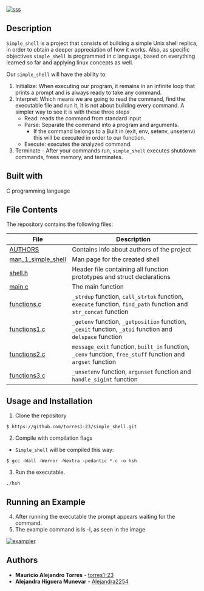 <a href="https://imgbb.com/"><img src="https://i.ibb.co/VgLMKFX/sss.png" alt="sss" border="0"></a>

## Description  
`Simple_shell` is a project that consists of building a simple Unix shell replica, in order to obtain a deeper appreciation of how it works. Also, as specific objectives `simple_shell` is programmed in c language, based on everything learned so far and applying linux concepts as well.

Our `simple_shell` will have the ability to:
1. Initialize: When executing our program, it remains in an infinite loop that prints a prompt and is always ready to take any command.
2. Interpret: Which means we are going to read the command, find the executable file and run it, it is not about building every command. A simpler way to see it is with these three steps
    - Read: reads the command from standard input
    - Parse: Separate the command into a program and arguments.
       - If the command belongs to a Built in (exit, env, setenv, unsetenv) this will be executed in order to our function.
    - Execute: executes the analyzed command.
3. Terminate - After your commands run, `simple_shell` executes shutdown commands, frees memory, and terminates.

## Built with 
C programming language

## File Contents
The repository contains the following files:

|   **File**   |   **Description**   |
| -------------- | --------------------- |
|[AUTHORS](./AUTHORS) | Contains info about authors of the project |
|[man_1_simple_shell](./man_1_simple_shell) | Man page for the created shell |
|[shell.h](./shell.h)| Header file containing all function prototypes and struct declarations |
|[main.c](./main.c) | The main function |
|[functions.c](./functions.c) | `_strdup` function, `call_strtok` function, `execute` function,  `find_path` function and `str_concat` function |
|[functions1.c](./functions1.c)| `_getenv` function, `_getposition` function, `_cexit` function,  `_atoi` function and `delspace` function |
|[functions2.c](./functions2.c)| `message_exit` function, `built_in` function, `_cenv` function,  `free_stuff` function and `argset` function |
|[functions3.c](./functions3.c)| `_unsetenv` function, `argunset` function and `handle_sigint` function |

## Usage and Installation 
1. Clone the repository 
```
$ https://github.com/torres1-23/simple_shell.git
```
2. Compile with compilation flags
- `Simple_shell` will be compiled this way:
```
$ gcc -Wall -Werror -Wextra -pedantic *.c -o hsh
```
3. Run the executable.
```
./hsh
```
## Running an Example
4. After running the executable the prompt appears waiting for the command.
5. The example command is ls -l, as seen in the image

<a href="https://ibb.co/K0q5msN"><img src="https://i.ibb.co/1vq0bXs/exampler.png" alt="exampler" border="0"></a>

## Authors 

* **Mauricio Alejandro Torres** - [torres1-23](https://github.com/torres1-23)
* **Alejandra Higuera Munevar** - [Alejandra2254](https://github.com/Alejandra2254)


